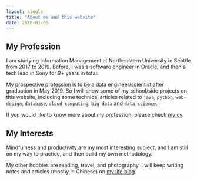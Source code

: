 ```yaml
---
layout: single
title: "About me and this website"
date: 2018-01-06
---
```


## My Profession
I am studying Information Management at Northeastern University in Seattle from 2017 to 2019. Before, I was a software engineer in Oracle, and then a tech lead in Sony for 9+ years in total.

My prospective profession is to be a data engineer/scientist after graduation in May 2019. So I will show some of my school/side projects on this website, including some technical articles related to `java`, `python`, `web-design`, `database`, `cloud computing`, `big data` and `data science`.

If you would like to know more about my profession, please check [my cv](https://www.linkedin.com/in/binshi/).

## My Interests
Mindfulness and productivity are my most interesting subject, and I am still on my way to practice, and then build my own methodology.

My other hobbies are reading, travel, and photography. I will keep writing notes and articles (mostly in Chinese) on [my life blog](http://shibin.info).
